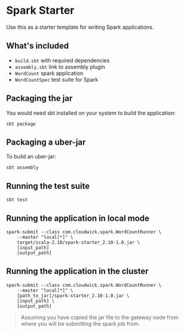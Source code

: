 # Spark Starter

Use this as a starter template for writing Spark applications.

## What's included

* `build.sbt` with required dependencies
* `assembly.sbt` link to assembly plugin
* `WordCount` spark application
* `WordCountSpec` test suite for Spark 

## Packaging the jar

You would need sbt installed on your system to build the application:

```
sbt package
```

## Packaging a uber-jar

To build an uber-jar:

```
sbt assembly
```

## Running the test suite

```
sbt test
```

## Running the application in local mode

```
spark-submit --class com.cloudwick.spark.WordCountRunner \
    --master "local[*]" \
    target/scala-2.10/spark-starter_2.10-1.0.jar \
    [input_path]
    [output_path]
```

## Running the application in the cluster

```
spark-submit --class com.cloudwick.spark.WordCountRunner \
    --master "local[*]" \
    [path_to_jar]/spark-starter_2.10-1.0.jar \
    [input_path] \
    [output_path]
```

> Assuming you have copied the jar file to the gateway node from where you will be submitting the spark job from.